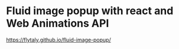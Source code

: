 # Fluid image popup with react and Web Animations API

https://flytaly.github.io/fluid-image-popup/
